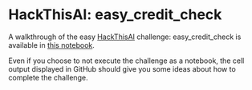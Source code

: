 # HackThisAI: easy_credit_check

A walkthrough of the easy [HackThisAI](https://github.com/JosephTLucas/HackThisAI) challenge: easy_credit_check is available in [this notebook](https://github.com/JosephTLucas/HackThisAI/blob/main/helper_notebook.ipynb).

Even if you choose to not execute the challenge as a notebook, the cell output displayed in GitHub should give you some ideas about how to complete the challenge.
